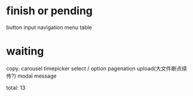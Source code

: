 # **finish or pending**
button
input
navigation
menu
table

# waiting
copy.
carousel
timepicker
select / option
pagenation
upload(大文件断点续传?)
modal
message
<!-- affix -->
<!-- tab -->
<!-- radio -->
<!-- checkbox -->
<!-- message -->
<!-- progress -->
<!-- treeMenu -->
<!-- tips -->
<!-- confirm -->
<!-- collapse -->

total: 13
